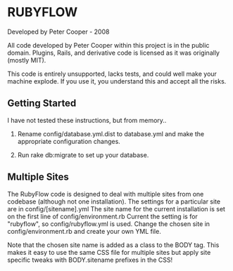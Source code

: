 RUBYFLOW
========
Developed by Peter Cooper - 2008

All code developed by Peter Cooper within this project is in the public domain.
Plugins, Rails, and derivative code is licensed as it was originally (mostly MIT).

This code is entirely unsupported, lacks tests, and could well make your machine
explode. If you use it, you understand this and accept all the risks.


Getting Started
---------------
I have not tested these instructions, but from memory..

1. Rename config/database.yml.dist to database.yml and make the appropriate
configuration changes.

2. Run rake db:migrate to set up your database.

Multiple Sites
--------------

The RubyFlow code is designed to deal with multiple sites from one codebase (although not one installation).
The settings for a particular site are in config/[sitename].yml
The site name for the current installation is set on the first line of config/environment.rb
Current the setting is for "rubyflow", so config/rubyflow.yml is used.
Change the chosen site in config/environment.rb and create your own YML file.

Note that the chosen site name is added as a class to the BODY tag. This makes it easy to use the same
CSS file for multiple sites but apply site specific tweaks with BODY.sitename prefixes in the CSS!